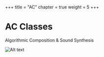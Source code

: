 +++
title = "AC"
chapter = true
weight = 5
+++


# AC Classes

 Algorithmic Composition & Sound Synthesis


![Alt text][id]

[id]: https://img00.deviantart.net/ad9f/i/2018/030/a/2/substructivo_copy_by_basmur-dc1o257.png "Fragments"


